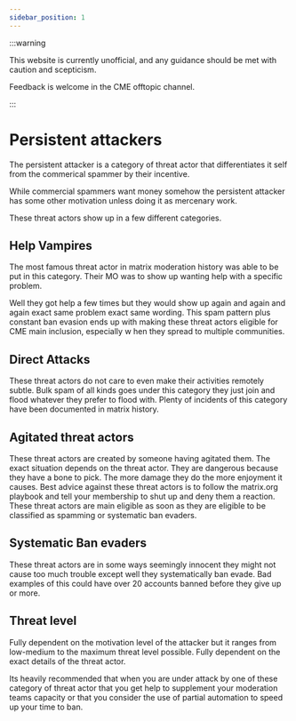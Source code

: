 ```yaml
---
sidebar_position: 1
---
```


:::warning

This website is currently unofficial, and any guidance should be met
with caution and scepticism.

Feedback is welcome in the CME offtopic channel.

:::

# Persistent attackers

The persistent attacker is a category of threat actor
that differentiates it self from the commerical spammer by their incentive.

While commercial spammers want money somehow the persistent attacker
has some other motivation unless doing it as mercenary work.

These threat actors show up in a few different categories.

## Help Vampires

The most famous threat actor in matrix moderation history was able to be
put in this category. Their MO was to show up wanting help with a specific problem.

Well they got help a few times but they would show up again and again and again
exact same problem exact same wording. This spam pattern plus constant ban evasion
ends up with making these threat actors eligible for CME main inclusion, especially w
hen they spread to multiple communities.

## Direct Attacks

These threat actors do not care to even make their activities remotely subtle.
Bulk spam of all kinds goes under this category they just join and flood whatever
they prefer to flood with. Plenty of incidents of this category have been documented in matrix history.

## Agitated threat actors

These threat actors are created by someone having agitated them. The exact
situation depends on the threat actor. They are dangerous because they have
a bone to pick. The more damage they do the more enjoyment it causes. Best
advice against these threat actors is to follow the matrix.org playbook and tell your
membership to shut up and deny them a reaction. These threat actors are main
eligible as soon as they are eligible to be classified as spamming or systematic
ban evaders.

## Systematic Ban evaders

These threat actors are in some ways seemingly innocent they might not cause
too much trouble except well they systematically ban evade. Bad examples of this
could have over 20 accounts banned before they give up or more.

## Threat level

Fully dependent on the motivation level of the attacker but it ranges from low-medium
to the maximum threat level possible. Fully dependent on the exact details of the
threat actor.

Its heavily recommended that when you are under attack by one of these category of
threat actor that you get help to supplement your moderation teams capacity or that you
consider the use of partial automation to speed up your time to ban.
